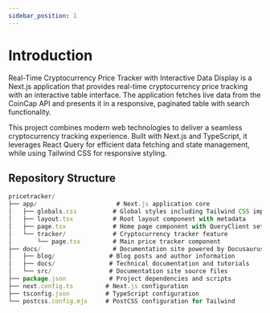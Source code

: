 ```yaml
---
sidebar_position: 1
---
```


# Introduction

Real-Time Cryptocurrency Price Tracker with Interactive Data Display is a Next.js application that provides real-time cryptocurrency price tracking with an interactive table interface. The application fetches live data from the CoinCap API and presents it in a responsive, paginated table with search functionality.

This project combines modern web technologies to deliver a seamless cryptocurrency tracking experience. Built with Next.js and TypeScript, it leverages React Query for efficient data fetching and state management, while using Tailwind CSS for responsive styling.

## Repository Structure

```jsx
pricetracker/
├── app/                      # Next.js application core
│   ├── globals.css          # Global styles including Tailwind CSS imports
│   ├── layout.tsx           # Root layout component with metadata
│   ├── page.tsx             # Home page component with QueryClient setup
│   └── tracker/             # Cryptocurrency tracker feature
│       └── page.tsx         # Main price tracker component
├── docs/                    # Documentation site powered by Docusaurus [[1]](https://hackernoon.com/how-we-built-our-software-documentation-on-docusaurus)
│   ├── blog/               # Blog posts and author information
│   ├── docs/               # Technical documentation and tutorials
│   └── src/                # Documentation site source files
├── package.json            # Project dependencies and scripts
├── next.config.ts         # Next.js configuration
├── tsconfig.json          # TypeScript configuration
└── postcss.config.mjs     # PostCSS configuration for Tailwind
